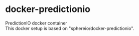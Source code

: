 # docker-predictionio
PredictionIO docker container
<br>
This docker setup is based on "sphereio/docker-predictionio".

